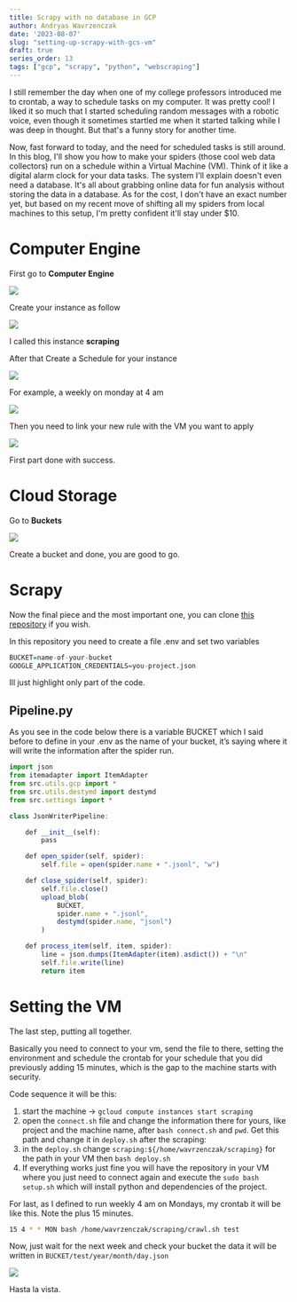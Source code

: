```yaml
---
title: Scrapy with no database in GCP
author: Andryas Wavrzenczak
date: '2023-08-07'
slug: "setting-up-scrapy-with-gcs-vm"
draft: true
series_order: 13
tags: ["gcp", "scrapy", "python", "webscraping"]
---
```


I still remember the day when one of my college professors introduced me to crontab, a way to schedule tasks on my computer. It was pretty cool! I liked it so much that I started scheduling random messages with a robotic voice, even though it sometimes startled me when it started talking while I was deep in thought. But that's a funny story for another time.

Now, fast forward to today, and the need for scheduled tasks is still around. In this blog, I'll show you how to make your spiders (those cool web data collectors) run on a schedule within a Virtual Machine (VM). Think of it like a digital alarm clock for your data tasks. The system I'll explain doesn't even need a database. It's all about grabbing online data for fun analysis without storing the data in a database. As for the cost, I don't have an exact number yet, but based on my recent move of shifting all my spiders from local machines to this setup, I'm pretty confident it'll stay under $10.

# Computer Engine

First go to **Computer Engine**

![](images/Screenshot_2023-08-27_at_3.23.18_PM.png)

Create your instance as follow

![](images/Screenshot_2023-08-04_at_4.33.02_PM.png)

I called this instance **scraping**

After that Create a Schedule for your instance

![](images/Screenshot_2023-08-27_at_3.28.33_PM.png)

For example, a weekly on monday at 4 am

![](images/Screenshot_2023-08-27_at_3.35.08_PM.png)

Then you need to link your new rule with the VM you want to apply

![](images/Screenshot_2023-08-27_at_3.36.44_PM.png)

First part done with success.

# Cloud Storage

Go to **Buckets**

![](images/Screenshot_2023-08-27_at_3.38.14_PM.png)

Create a bucket and done, you are good to go.

# Scrapy

Now the final piece and the most important one, you can clone [this repository](https://github.com/Andryas/example-gcp-scrapy/tree/main) if you wish. 

In this repository you need to create a file .env and set two variables

```r
BUCKET=name-of-your-bucket
GOOGLE_APPLICATION_CREDENTIALS=you-project.json
```

Ill just highlight only part of the code.

## Pipeline.py

As you see in the code below there is a variable BUCKET which I said before to define in your .env as the name of your bucket, it’s saying where it will write the information after the spider run.

```jsx
import json
from itemadapter import ItemAdapter
from src.utils.gcp import *
from src.utils.destymd import destymd
from src.settings import *

class JsonWriterPipeline:

    def __init__(self):
        pass

    def open_spider(self, spider):
        self.file = open(spider.name + ".jsonl", "w")

    def close_spider(self, spider):
        self.file.close()
        upload_blob(
            BUCKET, 
            spider.name + ".jsonl",
            destymd(spider.name, "jsonl")
        )

    def process_item(self, item, spider):
        line = json.dumps(ItemAdapter(item).asdict()) + "\n"
        self.file.write(line)
        return item
```

# Setting the VM

The last step, putting all together.

Basically you need to connect to your vm, send the file to there, setting the environment and schedule the crontab for your schedule that you did previously adding 15 minutes, which is the gap to the machine starts with security. 

Code sequence it will be this:

1. start the machine → `gcloud compute instances start scraping`
2. open the `connect.sh` file and change the information there for yours, like project and the machine name, after `bash connect.sh` and `pwd`. Get this path and change it in `deploy.sh` after the scraping: 
3. in the `deploy.sh` change `scraping:${/home/wavrzenczak/scraping}` for the path in your VM then `bash deploy.sh`
4. If everything works just fine you will have the repository in your VM where you just need to connect again and execute the `sudo bash setup.sh` which will install python and dependencies of the project.

For last, as I defined to run weekly 4 am on Mondays, my crontab it will be like this. Note the plus 15 minutes.

```sh
15 4 * * MON bash /home/wavrzenczak/scraping/crawl.sh test
```

Now, just wait for the next week and check your bucket the data it will be written in `BUCKET/test/year/month/day.json` 

![](images/Screenshot%202023-08-28%20at%2011.28.39%20AM.png)

Hasta la vista.

